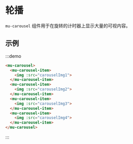 # 轮播

`mu-carousel` 组件用于在旋转的计时器上显示大量的可视内容。

## 示例

:::demo
```html
<mu-carousel>
  <mu-carousel-item>
    <img :src="carouselImg1">
  </mu-carousel-item>
  <mu-carousel-item>
    <img :src="carouselImg2">
  </mu-carousel-item>
  <mu-carousel-item>
    <img :src="carouselImg3">
  </mu-carousel-item>
  <mu-carousel-item>
    <img :src="carouselImg4">
  </mu-carousel-item>
</mu-carousel>
```
:::

<script>
import carouselImg1 from '../../assets/images/carousel1.jpg';
import carouselImg2 from '../../assets/images/carousel2.jpg';
import carouselImg3 from '../../assets/images/carousel3.jpg';
import carouselImg4 from '../../assets/images/carousel4.jpg';

export default {
  data () {
    return {
      carouselImg1,
      carouselImg2,
      carouselImg3,
      carouselImg4
    }
  }
};
</script>
